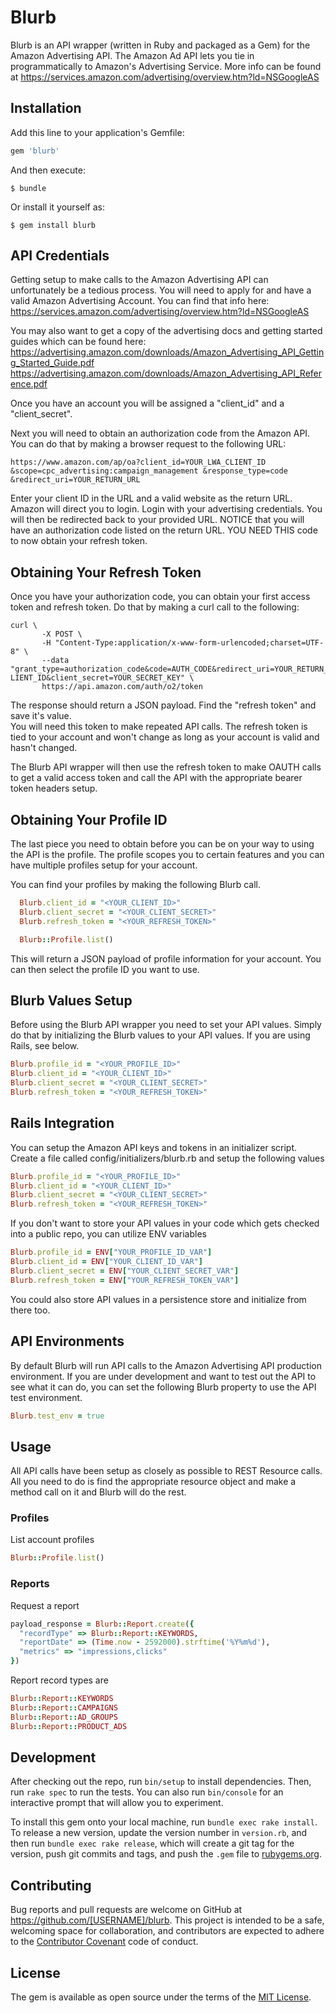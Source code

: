 # Blurb

Blurb is an API wrapper (written in Ruby and packaged as a Gem) for the Amazon Advertising API. The Amazon Ad API lets you tie in programmatically to
Amazon's Advertising Service. More info can be found at https://services.amazon.com/advertising/overview.htm?ld=NSGoogleAS

## Installation

Add this line to your application's Gemfile:

```ruby
gem 'blurb'
```

And then execute:

    $ bundle

Or install it yourself as:

    $ gem install blurb

## API Credentials

Getting setup to make calls to the Amazon Advertising API can unfortunately be a tedious process.
You will need to apply for and have a valid Amazon Advertising Account. You can find that info
here: https://services.amazon.com/advertising/overview.htm?ld=NSGoogleAS

You may also want to get a copy of the advertising docs and getting started guides which can be found here:
https://advertising.amazon.com/downloads/Amazon_Advertising_API_Getting_Started_Guide.pdf
https://advertising.amazon.com/downloads/Amazon_Advertising_API_Reference.pdf

Once you have an account you will be assigned a "client_id" and a "client_secret".

Next you will need to obtain an authorization code from the Amazon API. You can do that by making a browser request to the following URL:

```
https://www.amazon.com/ap/oa?client_id=YOUR_LWA_CLIENT_ID &scope=cpc_advertising:campaign_management &response_type=code
&redirect_uri=YOUR_RETURN_URL
```

Enter your client ID in the URL and a valid website as the return URL. Amazon will direct you to login.  Login with your
advertising credentials.  You will then be redirected back to your provided URL.  NOTICE that you will have an authorization code listed
on the return URL.  YOU NEED THIS code to now obtain your refresh token.

## Obtaining Your Refresh Token
Once you have your authorization code, you can obtain your first access token and refresh token.
Do that by making a curl call to the following:

```
curl \
       -X POST \
       -H "Content-Type:application/x-www-form-urlencoded;charset=UTF-8" \
       --data "grant_type=authorization_code&code=AUTH_CODE&redirect_uri=YOUR_RETURN_URL&client_id=YOUR_C LIENT_ID&client_secret=YOUR_SECRET_KEY" \
       https://api.amazon.com/auth/o2/token
```

The response should return a JSON payload. Find the "refresh token" and save it's value.  
You will need this token to make repeated API calls.  The refresh token is tied to your account
and won't change as long as your account is valid and hasn't changed.

The Blurb API wrapper will then use the refresh token to make OAUTH calls to get a valid
access token and call the API with the appropriate bearer token headers setup.

## Obtaining Your Profile ID
The last piece you need to obtain before you can be on your way to using the API is the profile.
The profile scopes you to certain features and you can have multiple profiles setup for your account.

You can find your profiles by making the following Blurb call.

```ruby
  Blurb.client_id = "<YOUR_CLIENT_ID>"
  Blurb.client_secret = "<YOUR_CLIENT_SECRET>"
  Blurb.refresh_token = "<YOUR_REFRESH_TOKEN>"

  Blurb::Profile.list()
```

This will return a JSON payload of profile information for your account.  You can then select the profile ID you want to use.

## Blurb Values Setup
Before using the Blurb API wrapper you need to set your API values. Simply do that by initializing the Blurb values to your API values.
If you are using Rails, see below.

```ruby
Blurb.profile_id = "<YOUR_PROFILE_ID>"
Blurb.client_id = "<YOUR_CLIENT_ID>"
Blurb.client_secret = "<YOUR_CLIENT_SECRET>"
Blurb.refresh_token = "<YOUR_REFRESH_TOKEN>"
```

## Rails Integration

You can setup the Amazon API keys and tokens in an initializer script.
Create a file called config/initializers/blurb.rb and setup the following values

```ruby
Blurb.profile_id = "<YOUR_PROFILE_ID>"
Blurb.client_id = "<YOUR_CLIENT_ID>"
Blurb.client_secret = "<YOUR_CLIENT_SECRET>"
Blurb.refresh_token = "<YOUR_REFRESH_TOKEN>"
```

If you don't want to store your API values in your code which gets checked into a public repo, you can utilize ENV variables

```ruby
Blurb.profile_id = ENV["YOUR_PROFILE_ID_VAR"]
Blurb.client_id = ENV["YOUR_CLIENT_ID_VAR"]
Blurb.client_secret = ENV["YOUR_CLIENT_SECRET_VAR"]
Blurb.refresh_token = ENV["YOUR_REFRESH_TOKEN_VAR"]
```

You could also store API values in a persistence store and initialize from there too.

## API Environments

By default Blurb will run API calls to the Amazon Advertising API production environment.
If you are under development and want to test out the API to see what it can do, you can set
the following Blurb property to use the API test environment.

```ruby
Blurb.test_env = true
```

## Usage

All API calls have been setup as closely as possible to REST Resource calls.
All you need to do is find the appropriate resource object and make a method call on it and Blurb will do the rest.

### Profiles
List account profiles

```ruby
Blurb::Profile.list()
```

### Reports
Request a report

```ruby
payload_response = Blurb::Report.create({
  "recordType" => Blurb::Report::KEYWORDS,
  "reportDate" => (Time.now - 2592000).strftime('%Y%m%d'),
  "metrics" => "impressions,clicks"
})
```

Report record types are

```ruby
Blurb::Report::KEYWORDS
Blurb::Report::CAMPAIGNS
Blurb::Report::AD_GROUPS
Blurb::Report::PRODUCT_ADS
```

## Development

After checking out the repo, run `bin/setup` to install dependencies. Then, run `rake spec` to run the tests. You can also run `bin/console` for an interactive prompt that will allow you to experiment.

To install this gem onto your local machine, run `bundle exec rake install`. To release a new version, update the version number in `version.rb`, and then run `bundle exec rake release`, which will create a git tag for the version, push git commits and tags, and push the `.gem` file to [rubygems.org](https://rubygems.org).

## Contributing

Bug reports and pull requests are welcome on GitHub at https://github.com/[USERNAME]/blurb. This project is intended to be a safe, welcoming space for collaboration, and contributors are expected to adhere to the [Contributor Covenant](http://contributor-covenant.org) code of conduct.


## License

The gem is available as open source under the terms of the [MIT License](http://opensource.org/licenses/MIT).
